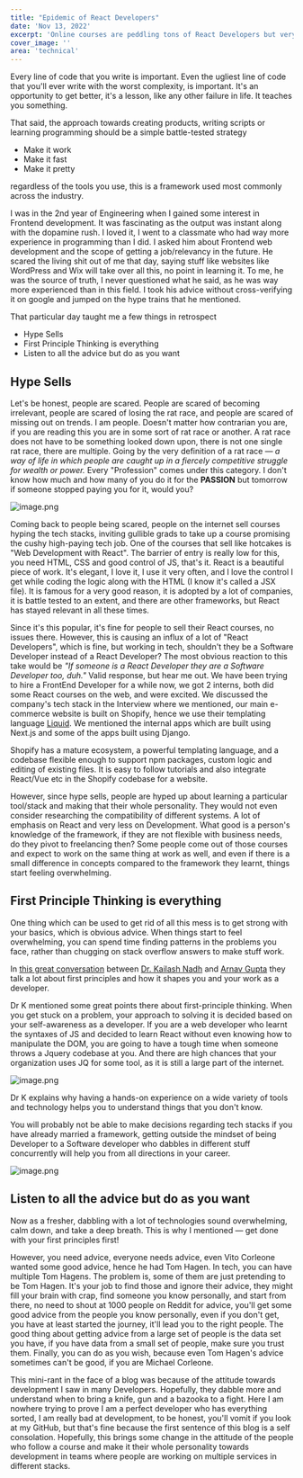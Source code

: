 ```yaml
---
title: "Epidemic of React Developers"
date: 'Nov 13, 2022'
excerpt: 'Online courses are peddling tons of React Developers but very few Software Developers'
cover_image: ''
area: 'technical'
---
```


Every line of code that you write is important. Even the ugliest line of code that you'll ever write with the worst complexity, is important.
It's an opportunity to get better, it's a lesson, like any other failure in life. It teaches you something.

That said, the approach towards creating products, writing scripts or learning programming should be a simple battle-tested strategy
- Make it work
- Make it fast
- Make it pretty

regardless of the tools you use, this is a framework used most commonly across the industry.

I was in the 2nd year of Engineering when I gained some interest in Frontend development. It was fascinating as the output was instant along with the dopamine rush. I loved it, I went to a classmate who had way more experience in programming than I did. I asked him about Frontend web development and the scope of getting a job/relevancy in the future. 
He scared the living shit out of me that day, saying stuff like websites like WordPress and Wix will take over all this, no point in learning it. 
To me, he was the source of truth, I never questioned what he said, as he was way more experienced than in this field. I took his advice without cross-verifying it on google and jumped on the hype trains that he mentioned. 

That particular day taught me a few things in retrospect
- Hype Sells
- First Principle Thinking is everything
- Listen to all the advice but do as you want

## Hype Sells

Let's be honest, people are scared. People are scared of becoming irrelevant, people are scared of losing the rat race, and people are scared of missing out on trends. I am people. Doesn't matter how contrarian you are, if you are reading this you are in some sort of rat race or another. A rat race does not have to be something looked down upon, there is not one single rat race, there are multiple. Going by the very definition of a rat race —
_a way of life in which people are caught up in a fiercely competitive struggle for wealth or power._ Every "Profession" comes under this category. I don't know how much and how many of you do it for the **PASSION** but tomorrow if someone stopped paying you for it, would you?

![image.png](https://cdn.hashnode.com/res/hashnode/image/upload/v1668285944130/EzrrMYHXa.png)

Coming back to people being scared, people on the internet sell courses hyping the tech stacks, inviting gullible grads to take up a course promising the cushy high-paying tech job. One of the courses that sell like hotcakes is "Web Development with React".
The barrier of entry is really low for this, you need HTML, CSS and good control of JS, that's it. 
React is a beautiful piece of work. It's elegant, I love it, I use it very often, and I love the control I get while coding the logic along with the HTML (I know it's called a JSX file). It is famous for a very good reason, it is adopted by a lot of companies, it is battle tested to an extent, and there are other frameworks, but React has stayed relevant in all these times.

Since it's this popular, it's fine for people to sell their React courses, no issues there. 
However, this is causing an influx of a lot of "React Developers", which is fine, but working in tech, shouldn't they be a Software Developer instead of a React Developer? 
The most obvious reaction to this take would be _"If someone is a React Developer they are a Software Developer too, duh."_
Valid response, but hear me out. We have been trying to hire a FrontEnd Developer for a while now, we got 2 interns, both did some React courses on the web, and were excited. We discussed the company's tech stack in the Interview where we mentioned, our main e-commerce website is built on Shopify, hence we use their templating language [Liquid](https://shopify.dev/api/liquid). We mentioned the internal apps which are built using Next.js and some of the apps built using Django. 

Shopify has a mature ecosystem, a powerful templating language, and a codebase flexible enough to support npm packages, custom logic and editing of existing files.
It is easy to follow tutorials and also integrate React/Vue etc in the Shopify codebase for a website.

However, since hype sells, people are hyped up about learning a particular tool/stack and making that their whole personality. They would not even consider researching the compatibility of different systems. A lot of emphasis on React and very less on Development. 
What good is a person's knowledge of the framework, if they are not flexible with business needs, do they pivot to freelancing then?
Some people come out of those courses and expect to work on the same thing at work as well, and even if there is a small difference in concepts compared to the framework they learnt, things start feeling overwhelming.

## First Principle Thinking is everything
One thing which can be used to get rid of all this mess is to get strong with your basics, which is obvious advice. When things start to feel overwhelming, you can spend time finding patterns in the problems you face, rather than chugging on stack overflow answers to make stuff work.

In [this great conversation](https://youtu.be/Aawk_wg_VYY?t=2384) between [Dr. Kailash Nadh](https://github.com/knadh) and [Arnav Gupta](https://www.linkedin.com/in/arnavgupta) they talk a lot about first principles and how it shapes you and your work as a developer.

Dr K mentioned some great points there about first-principle thinking. When you get stuck on a problem, your approach to solving it is decided based on your self-awareness as a developer. If you are a web developer who learnt the syntaxes of JS and decided to learn React without even knowing how to manipulate the DOM, you are going to have a tough time when someone throws a Jquery codebase at you.
And there are high chances that your organization uses JQ for some tool, as it is still a large part of the internet.

![image.png](https://cdn.hashnode.com/res/hashnode/image/upload/v1668288871796/nXhGnIDtF.png)

Dr K explains why having a hands-on experience on a wide variety of tools and technology helps you to understand things that you don't know. 

You will probably not be able to make decisions regarding tech stacks if you have already married a framework, getting outside the mindset of being <Hyped Framework> Developer to a Software developer who dabbles in different stuff concurrently will help you from all directions in your career.

![image.png](https://cdn.hashnode.com/res/hashnode/image/upload/v1668284384643/pNiIcRxCR.png)


## Listen to all the advice but do as you want

Now as a fresher, dabbling with a lot of technologies sound overwhelming, calm down, and take a deep breath. This is why I mentioned — get done with your first principles first!

However, you need advice, everyone needs advice, even Vito Corleone wanted some good advice, hence he had Tom Hagen. 
In tech, you can have multiple Tom Hagens. The problem is, some of them are just pretending to be Tom Hagen. It's your job to find those and ignore their advice, they might fill your brain with crap, find someone you know personally, and start from there, no need to shout at 1000 people on Reddit for advice, you'll get some good advice from the people you know personally, even if you don't get, you have at least started the journey, it'll lead you to the right people.
The good thing about getting advice from a large set of people is the data set you have, if you have data from a small set of people, make sure you trust them. Finally, you can do as you wish, because even Tom Hagen's advice sometimes can't be good, if you are Michael Corleone.


This mini-rant in the face of a blog was because of the attitude towards development I saw in many <Hyped Framework> Developers. Hopefully, they dabble more and understand when to bring a knife, gun and a bazooka to a fight. 
Here I am nowhere trying to prove I am a perfect developer who has everything sorted, I am really bad at development, to be honest, you'll vomit if you look at my GitHub, but that's fine because the first sentence of this blog is a self consolation. Hopefully, this brings some change in the attitude of the people who follow a course and make it their whole personality towards development in teams where people are working on multiple services in different stacks.


